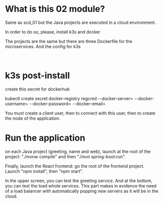 # What is this 02 module?

Same as scd_01 but the Java projects are executed in a cloud environment.

In order to do so, please, install k3s and docker

The projects are the same but there are three Dockerfile for the microservices. And the config for k3s

<br>

# k3s post-install

create this secret for dockerhub

kubectl create secret docker-registry regcred --docker-server=<your-registry-server> --docker-username=<your-name> --docker-password=<your-pword> --docker-email=<your-email>

You must create a client user, then to connect with this user, then to create the node of the application.

# Run the application

on each Java project (greeting, name and web), launch at the root of the project: "./mvnw compile" and then "./mvn spring-boot:run".

Finally, launch the React frontend: go the root of the frontend project. Launch "npm install", then "npm start".

In the upper screen, you can test the greeting service. And at the bottom, you can test the load whole services. This part makes in evidence the need of a load balancer with automatically popping new servers as it will be in the cloud.
